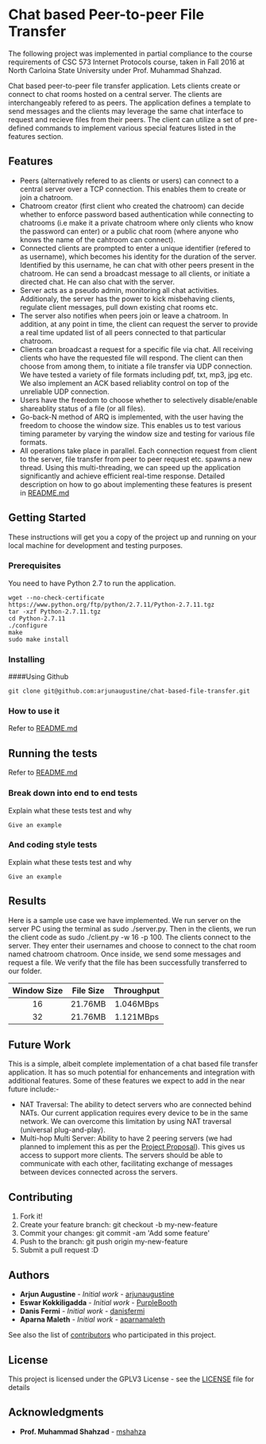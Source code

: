 # Chat based Peer-to-peer File Transfer

The following project was implemented in partial compliance to the course requirements of CSC 573 Internet Protocols course, taken in Fall 2016 at North Carloina State University under Prof. Muhammad Shahzad.


Chat based peer-to-peer file transfer application. Lets clients create or connect to chat rooms hosted on a central server. The clients are interchangeably refered to as peers.  The application defines a template to send messages and the clients may leverage the same chat interface to request and recieve files from their peers. The client can utilize a set of pre-defined commands to implement various special features listed in the features section.

## Features

* Peers (alternatively refered to as clients or users) can connect to a central server over a TCP connection. This enables them to create or join a chatroom.
* Chatroom creator (first client who created the chatroom) can decide whether to enforce password based authentication while connecting to chatrooms (i.e make it a private chatroom where only clients who know the password can enter) or a public chat room (where anyone who knows the name of the cahtroom can connect).
* Connected clients are prompted to enter a unique identifier (refered to as username), which becomes his identity for the duration of the server. Identified by this username, he can chat with other peers present in the chatroom. He can send a broadcast message to all clients, or initiate a directed chat. He can also chat with the server.
* Server acts as a pseudo admin, monitoring all chat activities. Additionaly, the server has the power to kick misbehaving clients, regulate client messages, pull down existing chat rooms etc.
* The server also notifies when peers join or leave a chatroom. In addition, at any point in time, the client can request the server to provide a real time updated list of all peers connected to that particular chatroom.
* Clients can broadcast a request for a specific file via chat. All receiving clients who have the requested file will respond. The client can then choose from among them, to initiate a file transfer via UDP connection. We have tested a variety of file formats including pdf, txt, mp3, jpg etc. We also implement an ACK based reliablity control on top of the unreliable UDP connection.
* Users have the freedom to choose whether to selectively disable/enable shareablity status of a file (or all files).
* Go-back-N method of ARQ is implemented, with the user having the freedom to choose the window size. This enables us to test various timing parameter by varying the window size and testing for various file formats.
* All operations take place in parallel. Each connection request from client to the server, file transfer from peer to peer request etc. spawns a new thread. Using this multi-threading, we can speed up the application significantly and achieve efficient real-time response.
Detailed description on how to go about implementing these features is present in [README.md](code/README.md)

## Getting Started

These instructions will get you a copy of the project up and running on your local machine for development and testing purposes.

### Prerequisites

You need to have Python 2.7 to run the application.
 
```
wget --no-check-certificate https://www.python.org/ftp/python/2.7.11/Python-2.7.11.tgz
tar -xzf Python-2.7.11.tgz  
cd Python-2.7.11
./configure  
make  
sudo make install 
```

### Installing

####Using Github

```
git clone git@github.com:arjunaugustine/chat-based-file-transfer.git
```

### How to use it

Refer to [README.md](code/README.md)

## Running the tests

Refer to [README.md](code/README.md)

### Break down into end to end tests

Explain what these tests test and why

```
Give an example
```

### And coding style tests

Explain what these tests test and why

```
Give an example

```

## Results

Here is a sample use case we have implemented.
We run server on the server PC using the terminal as sudo ./server.py.
Then in the clients, we run the client code as sudo ./client.py -w 16 -p 100.
The clients connect to the server. They enter their usernames and choose to connect to the chat room named chatroom chatroom.
Once inside, we send some messages and request a file. We verify that the file has been successfully transferred to our folder.

| Window Size   | File Size     | Throughput  |
|:-------------:|:-------------:|:-----------:|
| 16            | 21.76MB       | 1.046MBps   |
| 32            | 21.76MB       | 1.121MBps   |

## Future Work

This is a simple, albeit complete implementation of a chat based file transfer application. It has so much potential for enhancements and integration with additional features. Some of these features we expect to add in the near future include:-
* NAT Traversal: The ability to detect servers who are connected behind NATs. Our current application requires every device to be in the same network. We can overcome this limitation by using NAT traversal (universal plug-and-play).
* Multi-hop Multi Server: Ability to have 2 peering servers (we had planned to implement this as per the [Project Proposal](Proposal.md)). This gives us access to support more clients. The servers should be able to communicate with each other, facilitating exchange of messages between devices connected across the servers.

## Contributing

1. Fork it!
2. Create your feature branch: git checkout -b my-new-feature
3. Commit your changes: git commit -am 'Add some feature'
4. Push to the branch: git push origin my-new-feature
5. Submit a pull request :D

## Authors

* **Arjun Augustine** - *Initial work* - [arjunaugustine](https://github.com/arjunaugustine)
* **Eswar Kokkiligadda** - *Initial work* - [PurpleBooth]()
* **Danis Fermi** - *Initial work* - [danisfermi](https://github.com/danisfermi)
* **Aparna Maleth** - *Initial work* - [aparnamaleth](https://github.com/aparnamaleth)

See also the list of [contributors]() who participated in this project.

## License

This project is licensed under the GPLV3 License - see the [LICENSE](LICENSE) file for details

## Acknowledgments


* **Prof. Muhammad Shahzad** - [mshahza](http://www4.ncsu.edu/~mshahza/)

